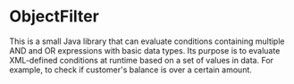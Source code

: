 # ObjectFilter

This is a small Java library that can evaluate conditions containing multiple AND and OR expressions with basic data types. Its purpose is to evaluate XML-defined conditions at runtime based on a set of values in data. For example, to check if customer's balance is over a certain amount.
